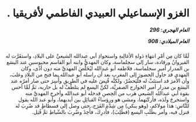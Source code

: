 <h1 dir="rtl">الغزو الإسماعيلي العبيدي الفاطمي لأفريقيا .</h1>

<h5 dir="rtl">العام الهجري:  296

العام الميلادي: 908

</h5>

<p dir="rtl">لَمَّا كان مِن أمْرِ انتهاءِ دَولةِ الأغالِبةِ واستحواذِ أبي عبدالله الشيعيِّ على البلادِ، واستقَرَّت له القيروانُ ورقادة، سار إلى سجلماسة، وكان المهديُّ وابنه أبو القاسم محبوسينِ عند اليسَع بن المدرار أميرِ سجلماسة، فلاطفه أبو عبدِالله ليُخَلِّصَ المهديَّ منه دون أذًى، وكان المهدي قد حاول الحضورَ إلى المغربِ بعد أن راسله أبو عبدالله بما فتح من البلادِ وغلبَ، وأن الأمرَ قد استتَبَّ له فلْيَحضُرْ، ولكنَّه قُبِضَ عليه في الطريقِ وأُسِرَ حتى صار أمرُه عند اليسَع بن مدرار أميرِ الخوارج الصفريَّة، لكنَّ اليسع لم يتلطَّفْ له بل حاربه، ثمَّ لَمَّا أحس بقوة أبي عبدالله الشيعي هرب من الحِصنِ فدخله أبو عبدالله وأخرج المهديَّ منه واستخرجَ ولَدَه، فأركَبَهما، ومشى هو ورؤساءُ القبائِلِ بين أيديهما، وأبو عبد الله يقول للنَّاسِ: هذا مولاكم، (وهو يبكي) من شِدَّةِ الفَرَح، حتى وصل إلى فسطاطٍ قد ضُرِبَ له فنزل فيه، وأمر بطَلَبِ اليسع (فطُلِبَ)، فأُدرِكَ، فأُخِذَ وضُرِبَ بالسِّياطِ ثمَّ قُتِل.</p></br>
